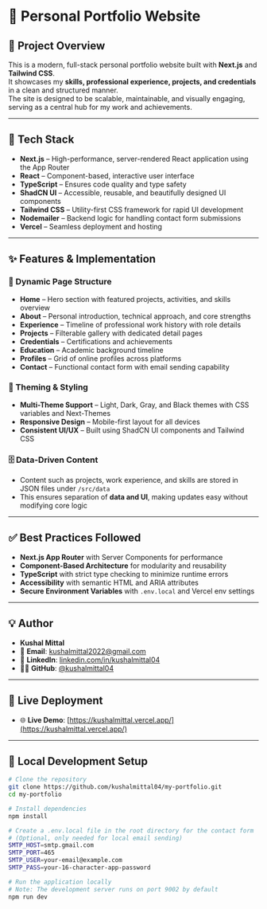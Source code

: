 # 🚀 Personal Portfolio Website

## 📌 Project Overview
This is a modern, full-stack personal portfolio website built with **Next.js** and **Tailwind CSS**.  
It showcases my **skills, professional experience, projects, and credentials** in a clean and structured manner.  
The site is designed to be scalable, maintainable, and visually engaging, serving as a central hub for my work and achievements.

---

## 🔧 Tech Stack
- **Next.js** – High-performance, server-rendered React application using the App Router  
- **React** – Component-based, interactive user interface  
- **TypeScript** – Ensures code quality and type safety  
- **ShadCN UI** – Accessible, reusable, and beautifully designed UI components  
- **Tailwind CSS** – Utility-first CSS framework for rapid UI development  
- **Nodemailer** – Backend logic for handling contact form submissions  
- **Vercel** – Seamless deployment and hosting  

---

## ✨ Features & Implementation

### 📖 Dynamic Page Structure
- **Home** – Hero section with featured projects, activities, and skills overview  
- **About** – Personal introduction, technical approach, and core strengths  
- **Experience** – Timeline of professional work history with role details  
- **Projects** – Filterable gallery with dedicated detail pages  
- **Credentials** – Certifications and achievements  
- **Education** – Academic background timeline  
- **Profiles** – Grid of online profiles across platforms  
- **Contact** – Functional contact form with email sending capability  

### 🎨 Theming & Styling
- **Multi-Theme Support** – Light, Dark, Gray, and Black themes with CSS variables and Next-Themes  
- **Responsive Design** – Mobile-first layout for all devices  
- **Consistent UI/UX** – Built using ShadCN UI components and Tailwind CSS  

### 🗄️ Data-Driven Content
- Content such as projects, work experience, and skills are stored in JSON files under `/src/data`  
- This ensures separation of **data and UI**, making updates easy without modifying core logic  

---

## ✅ Best Practices Followed
- **Next.js App Router** with Server Components for performance  
- **Component-Based Architecture** for modularity and reusability  
- **TypeScript** with strict type checking to minimize runtime errors  
- **Accessibility** with semantic HTML and ARIA attributes  
- **Secure Environment Variables** with `.env.local` and Vercel env settings  

---

## 💡 Author

- **Kushal Mittal**
- 📧 **Email**: kushalmittal2022@gmail.com
- 💼 **LinkedIn**: [linkedin.com/in/kushalmittal04](https://linkedin.com/in/kushalmittal04)
- 🧑‍💻 **GitHub**: [@kushalmittal04](https://github.com/kushalmittal04)

---


## 🔗 Live Deployment

- 🌐 **Live Demo**: [https://kushalmittal.vercel.app/](https://kushalmittal.vercel.app/)

---

## 📂 Local Development Setup

```bash
# Clone the repository
git clone https://github.com/kushalmittal04/my-portfolio.git
cd my-portfolio

# Install dependencies
npm install

# Create a .env.local file in the root directory for the contact form
# (Optional, only needed for local email sending)
SMTP_HOST=smtp.gmail.com
SMTP_PORT=465
SMTP_USER=your-email@example.com
SMTP_PASS=your-16-character-app-password

# Run the application locally
# Note: The development server runs on port 9002 by default
npm run dev
```
